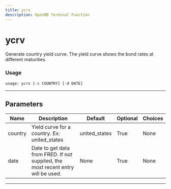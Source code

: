 ```yaml
---
title: ycrv
description: OpenBB Terminal Function
---
```


# ycrv

Generate country yield curve. The yield curve shows the bond rates at different maturities.
### Usage 
```python
usage: ycrv [-c COUNTRY] [-d DATE]
```
---
## Parameters
| Name | Description | Default | Optional | Choices |
| ---- | ----------- | ------- | -------- | ------- |
| country | Yield curve for a country. Ex: united_states | united_states | True | None |
| date | Date to get data from FRED. If not supplied, the most recent entry will be used. | None | True | None |
---

